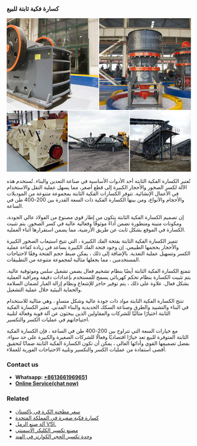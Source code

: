 <h3>كسارة فكية ثابتة للبيع</h3><img src='1701853198.jpg' alt=''><p>تُعتبر الكسارة الفكية الثابتة أحد الأدوات الأساسية في صناعة التعدين والبناء. تُستخدم هذه الآلة لكسر الصخور والأحجار الكبيرة إلى قطع أصغر، مما يسهل عملية النقل والاستخدام في الأعمال الإنشائية. تتوفر الكسارات الفكية الثابتة بمجموعة متنوعة من الموديلات والأحجام والأنواع، ومن بينها الكسارة الفكية ذات السعة القدرة بين 200-400 طن في الساعة. </p><p>إن تصميم الكسارة الفكية الثابتة يتكون من إطار قوي مصنوع من الفولاذ عالي الجودة، ومكونات متينة ومتطورة تضمن أداءً موثوقًا وفعالية عالية في كسر الصخور. يتم تثبيت الكسارة في الموقع بشكل ثابت عن طريق الأرضية، مما يضمن استقرارها أثناء العملية. </p><p>تتميز الكسارة الفكية الثابتة بفتحة الفك الكبيرة ، التي تتيح استيعاب الصخور الكبيرة والأحجار بحجمها الطبيعي. إن وجود فتحة الفك الكبيرة يساعد في زيادة كفاءة عملية الكسر وتسهيل عملية التغذية. بالإضافة إلى ذلك ، يمكن ضبط حجم الفتحة وفقًا لاحتياجات المستخدمين ، مما يجعلها مثالية لمجموعة متنوعة من التطبيقات.</p><p>تتمتع الكسارة الفكية الثابتة أيضًا بنظام تشحيم فعال يضمن تشغيل سلس وموثوقية عالية. يتم تثبيت الكسارة بنظام تحكم كهربائي يسمح للمستخدم بإعدادات دقيقة ومراقبة العملية بشكل فعال. علاوة على ذلك ، يتم توفير حاجز للإشعاع ونظام إزالة الغبار لضمان السلامة والحماية البيئية خلال عملية التشغيل.</p><p>تنتج الكسارة الفكية الثابتة مواد ذات جودة عالية وشكل متساوٍ ، وهي مثالية للاستخدام في البناء والتشييد والطرق وصناعة السكك الحديدية والبناء المدني. تعتبر الكسارة الفكية الثابتة اختيارًا مثاليًا للشركات والمقاولين الذين يبحثون عن آلة قوية وفعالة لتلبية احتياجاتهم في عمليات الكسر والتكسير.</p><p>مع خيارات السعة التي تتراوح بين 200-400 طن في الساعة ، فإن الكسارة الفكية الثابتة المتوفرة للبيع تعد خيارًا اقتصاديًا وفعالًا للشركات الصغيرة والكبيرة على حد سواء. بفضل تصميمها القوي وأدائها العالي ، يمكن أن تكون الكسارة الفكية الثابتة ضمانًا لتحقيق أقصى استفادة من عمليات الكسر والتكسير وتلبية الاحتياجات الفورية للعملاء.</p><h3>Contact us</h3><ul><li><strong>Whatsapp:&nbsp;<a href="https://wa.me/8613661969651">+8613661969651</a></strong></li><li><a href="https://swt.shibang-china.com/?git&amp;zhl&amp;كسارة فكية ثابتة للبيع"><strong>Online Service(chat now)</strong></a></li></ul><h3>Related</h3><ul><li><a href='سعر مطحنة الكرة في باكستان.md'>سعر مطحنة الكرة في باكستان</a></li><li><a href='كسارة فكية صغيرة في المملكة المتحدة.md'>كسارة فكية صغيرة في المملكة المتحدة</a></li><li><a href='آلة صنع الرمل VSI.md'>آلة صنع الرمل VSI.</a></li><li><a href='مصنع تكسير الكلنكر الاسمنتي.md'>مصنع تكسير الكلنكر الاسمنتي</a></li><li><a href='وحدة تكسير الحجر الكوارتز في الهند.md'>وحدة تكسير الحجر الكوارتز في الهند</a></li></ul>